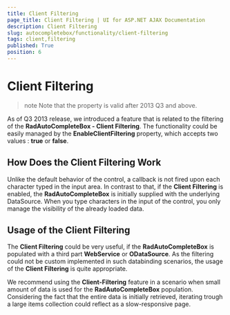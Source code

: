 ```yaml
---
title: Client Filtering
page_title: Client Filtering | UI for ASP.NET AJAX Documentation
description: Client Filtering
slug: autocompletebox/functionality/client-filtering
tags: client,filtering
published: True
position: 6
---
```


# Client Filtering



>note Note that the property is valid after 2013 Q3 and above.
>


As of Q3 2013 release, we introduced a feature that is related to the filtering of the __RadAutoCompleteBox - Client Filtering__. The functionality could be easily managed by the __EnableClientFiltering__ property, which accepts two values : __true__ or __false__.

## How Does the Client Filtering Work

Unlike the default behavior of the control, a callback is not fired upon each character typed in the input area. In contrast to that, if the __Client Filtering__ is enabled, the __RadAutoCompleteBox__ is initially supplied with the underlying DataSource. When you type characters in the input of the control, you only manage the visibility of the already loaded data.

## Usage of the Client Filtering

The __Client Filtering__ could be very useful, if the __RadAutoCompleteBox__ is populated with a third part __WebService__ or __ODataSource__. As the filtering could not be custom implemented in such databinding scenarios, the usage of the __Client Filtering__ is quite appropriate.

We recommend using the __Client-Filtering__ feature in a scenario when small amount of data is used for the __RadAutoCompleteBox__ population. Considering the fact that the entire data is initially retrieved, iterating trough a large items collection could reflect as a slow-responsive page.
